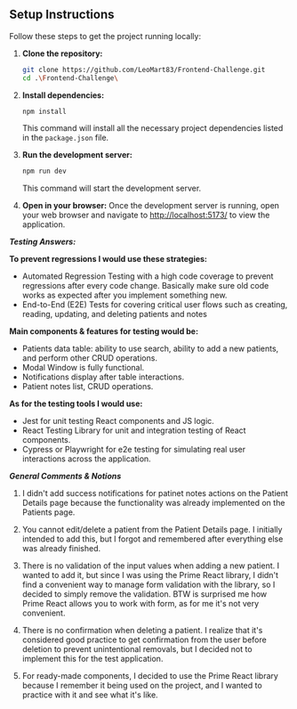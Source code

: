 ## Setup Instructions

Follow these steps to get the project running locally:

1.  **Clone the repository:**

    ```bash
    git clone https://github.com/LeoMart83/Frontend-Challenge.git
    cd .\Frontend-Challenge\
    ```

2.  **Install dependencies:**

    ```bash
    npm install
    ```

    This command will install all the necessary project dependencies listed in the `package.json` file.

3.  **Run the development server:**

    ```bash
    npm run dev
    ```

    This command will start the development server.

4.  **Open in your browser:**
    Once the development server is running, open your web browser and navigate to [http://localhost:5173/](http://localhost:5173/) to view the application.





**_Testing Answers:_**

**To prevent regressions I would use these strategies:**

-   Automated Regression Testing with a high code coverage to prevent regressions after every code change. Basically make sure old code works as expected after you implement something new.
-   End-to-End (E2E) Tests for covering critical user flows such as creating, reading, updating, and deleting patients and notes

**Main components & features for testing would be:**

-   Patients data table: ability to use search, ability to add a new patients, and perform other CRUD operations.
-   Modal Window is fully functional.
-   Notifications display after table interactions.
-   Patient notes list, CRUD operations.

**As for the testing tools I would use:**

-   Jest for unit testing React components and JS logic.
-   React Testing Library for unit and integration testing of React components.
-   Cypress or Playwright for e2e testing for simulating real user interactions across the application.

***General Comments & Notions***

1. I didn't add success notifications for patinet notes actions on the Patient Details page because the functionality was already implemented on the Patients page.

2. You cannot edit/delete a patient from the Patient Details page. I initially intended to add this, but I forgot and remembered after everything else was already finished.

3. There is no validation of the input values when adding a new patient. I wanted to add it, but since I was using the Prime React library, I didn't find a convenient way to manage form validation with the library, so I decided to simply remove the validation. BTW is surprised me how Prime React allows you to work with form, as for me it's not very convenient.

4. There is no confirmation when deleting a patient. I realize that it's considered good practice to get confirmation from the user before deletion to prevent unintentional removals, but I decided not to implement this for the test application. 

5. For ready-made components, I decided to use the Prime React library because I remember it being used on the project, and I wanted to practice with it and see what it's like.
